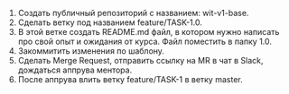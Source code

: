 1. Создать публичный репозиторий с названием: wit-v1-base.
2. Сделать ветку под названием feature/TASK-1.0.
3. В этой ветке создать README.md файл, в котором нужно написать про свой опыт и ожидания от курса. Файл поместить в папку 1.0.
4. Закоммитить изменения по шаблону.
5. Сделать Merge Request, отправить ссылку на MR в чат в Slack, дождаться аппрува ментора.
6. После аппрува влить ветку feature/TASK-1 в ветку master.
